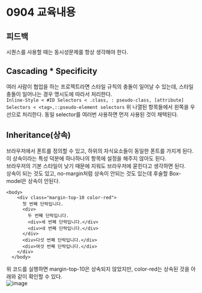 # 0904 교육내용
## 피드백
 시퀀스를 사용할 때는 동시성문제를 항상 생각해야 한다.

## Cascading * Specificity
 여러 사람이 협업을 하는 프로젝트라면 스타일 규칙의 충돌이 일어날 수 있는데, 스타일 충돌이 일어나는 경우 명시도에 따라서 처리한다.</br>
 ```Inline-Style < #ID Selectors < .class, : pseudo-class, [attribute] Selectors < <tag>,::pseudo-element selectors```
 위 나열된 항목들에서 왼쪽을 우선으로 처리한다. 동일 selector를 여러번 사용하면 먼저 사용된 것이 채택된다.</br> 

## Inheritance(상속)
 브라우저에서 폰트를 정의할 수 있고, 하위의 자식요소들이 동일한 폰트를 가지게 된다. 이 상속이라는 특성 덕분에 하나하나의 항목에 설정을 해주지 않아도 된다.</br>
 브라우저의 기본 스타일이 낮기 때문에 지워도 브라우저에 묻힌다고 생각하면 된다.</br>
 상속이 되는 것도 있고, no-margin처럼 상속이 안되는 것도 있는데 후술할 Box-model은 상속이 안된다.</br>
```
<body>
    <div class="margin-top-10 color-red">
      첫 번째 단락입니다.
      <div>
        두 번째 단락입니다.
        <div>세 번째 단락입니다.</div>
        <div>네 번째 단락입니다.</div>
      </div>
      <div>다섯 번째 단락입니다.</div>
      <div>여섯 번째 단락입니다.</div>
    </div>
  </body>
```
위 코드를 실행하면 margin-top-10은 상속되지 않았지만, color-red는 상속된 것을 아래와 같이 확인할 수 있다.</br>
![image](https://github.com/user-attachments/assets/d5f24b29-3096-4626-bc08-85e8aa68e687)





